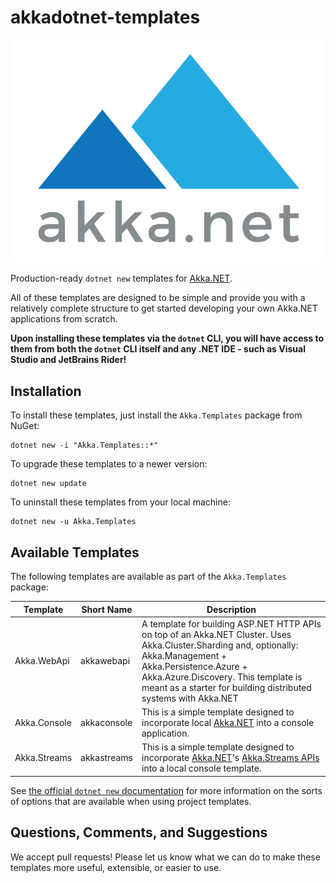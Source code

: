 # akkadotnet-templates

![Akka.NET logo](https://raw.githubusercontent.com/akkadotnet/akkadotnet-templates/dev/logo.png)

Production-ready `dotnet new` templates for [Akka.NET](https://getakka.net/).

All of these templates are designed to be simple and provide you with a relatively complete structure to get started developing your own Akka.NET applications from scratch.

**Upon installing these templates via the `dotnet` CLI, you will have access to them from both the `dotnet` CLI itself and any .NET IDE - such as Visual Studio and JetBrains Rider!**

## Installation

To install these templates, just install the `Akka.Templates` package from NuGet:

```shell
dotnet new -i "Akka.Templates::*"
```

To upgrade these templates to a newer version:

```shell
dotnet new update
```

To uninstall these templates from your local machine:


```shell
dotnet new -u Akka.Templates
```

## Available Templates

The following templates are available as part of the `Akka.Templates` package:

| Template     | Short Name  | Description                                                                                                                                                                                                                                                              |
|--------------|-------------|--------------------------------------------------------------------------------------------------------------------------------------------------------------------------------------------------------------------------------------------------------------------------|
| Akka.WebApi  | akkawebapi  | A template for building ASP.NET HTTP APIs on top of an Akka.NET Cluster. Uses Akka.Cluster.Sharding and, optionally: Akka.Management + Akka.Persistence.Azure + Akka.Azure.Discovery. This template is meant as a starter for building distributed systems with Akka.NET |
| Akka.Console | akkaconsole | This is a simple template designed to incorporate local [Akka.NET](https://getakka.net/) into a console application.                                                                                                                                                     |
| Akka.Streams | akkastreams | This is a simple template designed to incorporate [Akka.NET](https://getakka.net/)'s [Akka.Streams APIs](https://getakka.net/articles/streams/introduction.html) into a local console template.                                                                          |

See [the official `dotnet new` documentation](https://docs.microsoft.com/en-us/dotnet/core/tools/dotnet-new) for more information on the sorts of options that are available when using project templates.

## Questions, Comments, and Suggestions
We accept pull requests! Please let us know what we can do to make these templates more useful, extensible, or easier to use.
